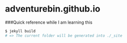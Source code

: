 # adventurebin.github.io


###Quick reference while I am learning this

```bash
$ jekyll build
# => The current folder will be generated into ./_site
```
